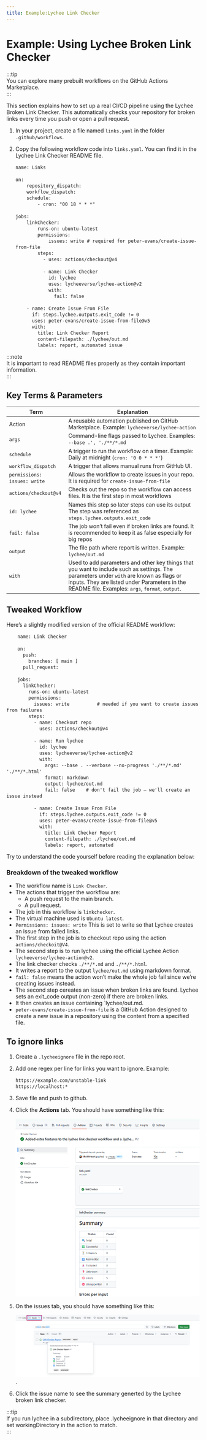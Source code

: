 ```yaml
---
title: Example:Lychee Link Checker
---
```


# Example: Using Lychee Broken Link Checker
:::tip  
You can explore many prebuilt workflows on the GitHub Actions Marketplace.     
:::  

This section explains how to set up a real CI/CD pipeline using the Lychee Broken Link Checker. This automatically checks your repository for broken links every time you push or open a pull request.

1. In your project, create a file named ```links.yaml``` in the folder ```.github/workflows```. 
2. Copy the following workflow code into ```links.yaml```. You can find it in the Lychee Link Checker README file.

    ```
    name: Links

    on:
        repository_dispatch:
        workflow_dispatch:
        schedule:
            - cron: "00 18 * * *"

    jobs:
        linkChecker:
            runs-on: ubuntu-latest
            permissions:
                issues: write # required for peter-evans/create-issue-from-file
            steps:
              - uses: actions/checkout@v4

              - name: Link Checker
                id: lychee
                uses: lycheeverse/lychee-action@v2
                with:
                  fail: false

        - name: Create Issue From File
          if: steps.lychee.outputs.exit_code != 0
          uses: peter-evans/create-issue-from-file@v5
          with:
            title: Link Checker Report
            content-filepath: ./lychee/out.md
            labels: report, automated issue    
    ```

:::note  
It is important to read README files properly as they contain important information.  
:::


## Key Terms & Parameters

| Term                  | Explanation                       | 
| ------------------    | ------------------------      | 
| Action    | A reusable automation published on GitHub Marketplace. Example: ```lycheeverse/lychee-action``` |
| `args` | Command-line flags passed to Lychee. Examples: `--base .', './**/*.md` |
| `schedule` | A trigger to run the workflow on a timer. Example: Daily at midnight (`cron: '0 0 * * *'`) |
| `workflow_dispatch` | A trigger that allows manual runs from GitHub UI. |
| `permissions: issues: write` | Allows the workflow to create issues in your repo. It is required for ```create-issue-from-file``` |
| `actions/checkout@v4` | Checks out the repo so the workflow can access files. It is the first step in most workflows | 
| `id: lychee` | Names this step so later steps can use its output The step was referenced as `steps.lychee.outputs.exit_code` |
| `fail: false` | The job won’t fail even if broken links are found. It is recommended to keep it as false especially for big repos |
| `output` | The file path where report is written. Example: `lychee/out.md` |
| `with` | Used to add parameters and other key things that you want to include such as settings. The parameters under `with` are known as flags or inputs. They are listed under Parameters in the README file. Examples: `args`, `format`, `output`. |



## Tweaked Workflow
Here’s a slightly modified version of the official README workflow:  
```
    name: Link Checker

    on:
      push:
        branches: [ main ]
      pull_request:

    jobs:
      linkChecker:
        runs-on: ubuntu-latest
        permissions:
          issues: write          # needed if you want to create issues from failures
        steps:
          - name: Checkout repo
            uses: actions/checkout@v4

          - name: Run lychee
            id: lychee
            uses: lycheeverse/lychee-action@v2
            with:
              args: --base . --verbose --no-progress './**/*.md' './**/*.html'
              format: markdown
              output: lychee/out.md
              fail: false    # don't fail the job — we'll create an issue instead

          - name: Create Issue From File
            if: steps.lychee.outputs.exit_code != 0
            uses: peter-evans/create-issue-from-file@v5
            with:
              title: Link Checker Report
              content-filepath: ./lychee/out.md
              labels: report, automated

```


Try to understand the code yourself before reading the explanation below: 

### Breakdown of the tweaked workflow
- The workflow name is `Link Checker`.
- The actions that trigger the workflow are:
    - A push request to the main branch.
    - A pull request.
- The job in this workflow is `linkchecker`.
- The virtual machine used is `Ubuntu latest`.
- `Permissions: issues: write` This is set to write so that Lychee creates an issue from failed links.
- The first step in the job is to checkout repo using the action `actions/checkoit@V4`.
- The second step is to run lychee using the official Lychee Action `lycheeverse/lychee-action@v2`.
- The link checker checks `./**/*.md` and `./**/*.html`.
- It writes a report to the output `lychee/out.md` using markdown format.
- `fail: false` means the action won’t make the whole job fail since we’re creating issues instead.
- The second step cereates an issue when broken links are found. Lychee sets an exit_code output (non-zero) if there are broken links.
- It then creates an issue containing `lychee/out.md. 
- `peter-evans/create-issue-from-file` is a GitHub Action designed to create a new issue in a repository using the content from a specified file. 

## To ignore links
1. Create a `.lycheeignore` file in the repo root. 
2. Add one regex per line for links you want to ignore. Example:  

    ```
    https://example.com/unstable-link
    https://localhost:*
    ```

3. Save file and push to github. 
4. Click the **Actions** tab. You should have something like this:  

    ![The sample workflow after ignoring some links](./media/final-output-for-the-link-checker.png "The sample workflow after ignoring some links")  

5. On the issues tab, you should have something like this:  

     ![The issue created by the workflow](./media/issue-opened-by-the-link-checker.png "The issue created by the workflow due to broken links").

6. Click the issue name to see the summary generted by the Lychee broken link checker.  


:::tip  
If you run lychee in a subdirectory, place .lycheeignore in that directory and set workingDirectory in the action to match.  
:::




